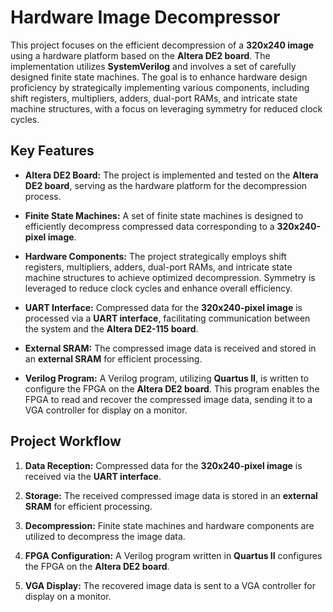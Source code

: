 # Hardware Image Decompressor

This project focuses on the efficient decompression of a **320x240 image** using a hardware platform based on the **Altera DE2 board**. The implementation utilizes **SystemVerilog** and involves a set of carefully designed finite state machines. The goal is to enhance hardware design proficiency by strategically implementing various components, including shift registers, multipliers, adders, dual-port RAMs, and intricate state machine structures, with a focus on leveraging symmetry for reduced clock cycles.

## Key Features

- **Altera DE2 Board:** The project is implemented and tested on the **Altera DE2 board**, serving as the hardware platform for the decompression process.

- **Finite State Machines:** A set of finite state machines is designed to efficiently decompress compressed data corresponding to a **320x240-pixel image**.

- **Hardware Components:** The project strategically employs shift registers, multipliers, adders, dual-port RAMs, and intricate state machine structures to achieve optimized decompression. Symmetry is leveraged to reduce clock cycles and enhance overall efficiency.

- **UART Interface:** Compressed data for the **320x240-pixel image** is processed via a **UART interface**, facilitating communication between the system and the **Altera DE2-115 board**.

- **External SRAM:** The compressed image data is received and stored in an **external SRAM** for efficient processing.

- **Verilog Program:** A Verilog program, utilizing **Quartus II**, is written to configure the FPGA on the **Altera DE2 board**. This program enables the FPGA to read and recover the compressed image data, sending it to a VGA controller for display on a monitor.

## Project Workflow

1. **Data Reception:**
   Compressed data for the **320x240-pixel image** is received via the **UART interface**.

2. **Storage:**
   The received compressed image data is stored in an **external SRAM** for efficient processing.

3. **Decompression:**
   Finite state machines and hardware components are utilized to decompress the image data.

4. **FPGA Configuration:**
   A Verilog program written in **Quartus II** configures the FPGA on the **Altera DE2 board**.

5. **VGA Display:**
   The recovered image data is sent to a VGA controller for display on a monitor.


